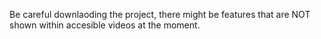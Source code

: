 Be careful downlaoding the project, there might be features that are NOT shown within accesible videos at the moment.
